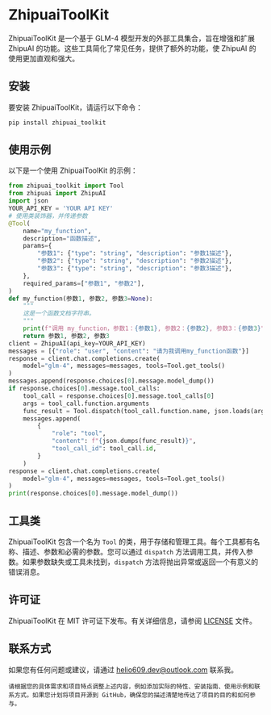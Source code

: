 # ZhipuaiToolKit
ZhipuaiToolKit 是一个基于 GLM-4 模型开发的外部工具集合，旨在增强和扩展 ZhipuAI 的功能。这些工具简化了常见任务，提供了额外的功能，使 ZhipuAI 的使用更加直观和强大。

## 安装
要安装 ZhipuaiToolKit，请运行以下命令：
```bash
pip install zhipuai_toolkit
```

## 使用示例
以下是一个使用 ZhipuaiToolKit 的示例：
```python
from zhipuai_toolkit import Tool
from zhipuai import ZhipuAI
import json
YOUR_API_KEY = 'YOUR API KEY'
# 使用类装饰器，并传递参数
@Tool(
    name="my_function",
    description="函数描述",
    params={
        "参数1": {"type": "string", "description": "参数1描述"},
        "参数2": {"type": "string", "description": "参数2描述"},
        "参数3": {"type": "string", "description": "参数3描述"},
    },
    required_params=["参数1", "参数2"],
)
def my_function(参数1, 参数2, 参数3=None):
    """
    这是一个函数文档字符串。
    """
    print(f"调用 my_function，参数1：{参数1}, 参数2：{参数2}, 参数3：{参数3}")
    return 参数1, 参数2, 参数3
client = ZhipuAI(api_key=YOUR_API_KEY)
messages = [{"role": "user", "content": "请为我调用my_function函数"}]
response = client.chat.completions.create(
    model="glm-4", messages=messages, tools=Tool.get_tools()
)
messages.append(response.choices[0].message.model_dump())
if response.choices[0].message.tool_calls:
    tool_call = response.choices[0].message.tool_calls[0]
    args = tool_call.function.arguments
    func_result = Tool.dispatch(tool_call.function.name, json.loads(args))
    messages.append(
        {
            "role": "tool",
            "content": f"{json.dumps(func_result)}",
            "tool_call_id": tool_call.id,
        }
    )
response = client.chat.completions.create(
    model="glm-4", messages=messages, tools=Tool.get_tools()
)
print(response.choices[0].message.model_dump())
```

## 工具类
ZhipuaiToolKit 包含一个名为 `Tool` 的类，用于存储和管理工具。每个工具都有名称、描述、参数和必需的参数。您可以通过 `dispatch` 方法调用工具，并传入参数。如果参数缺失或工具未找到，`dispatch` 方法将抛出异常或返回一个有意义的错误消息。

## 许可证
ZhipuaiToolKit 在 MIT 许可证下发布。有关详细信息，请参阅 [LICENSE](LICENSE) 文件。

## 联系方式
如果您有任何问题或建议，请通过 [helio609.dev@outlook.com](mailto:helio609.dev@outlook.com) 联系我。

```
请根据您的具体需求和项目特点调整上述内容，例如添加实际的特性、安装指南、使用示例和联系方式。如果您计划将项目开源到 GitHub，确保您的描述清楚地传达了项目的目的和如何参与。
